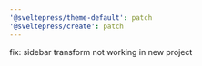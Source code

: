 ```yaml
---
'@sveltepress/theme-default': patch
'@sveltepress/create': patch
---
```


fix: sidebar transform not working in new project
